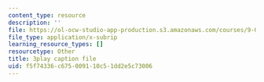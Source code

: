 ```yaml
---
content_type: resource
description: ''
file: https://ol-ocw-studio-app-production.s3.amazonaws.com/courses/9-00sc-introduction-to-psychology-fall-2011/f5f74336c675009110c51dd2e5c73006_-cK1og4ElKE.srt
file_type: application/x-subrip
learning_resource_types: []
resourcetype: Other
title: 3play caption file
uid: f5f74336-c675-0091-10c5-1dd2e5c73006
---
```

